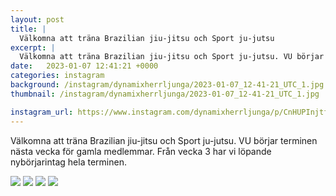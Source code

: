 ```yaml
---
layout: post
title: |
  Välkomna att träna Brazilian jiu-jitsu och Sport ju-jutsu
excerpt: |
  Välkomna att träna Brazilian jiu-jitsu och Sport ju-jutsu. VU börjar terminen nästa vecka för gamla medlemmar. Från vecka 3 har vi löpande nybörjarintag hela terminen.
date:   2023-01-07 12:41:21 +0000
categories: instagram
background: /instagram/dynamixherrljunga/2023-01-07_12-41-21_UTC_1.jpg
thumbnail: /instagram/dynamixherrljunga/2023-01-07_12-41-21_UTC_1.jpg

instagram_url: https://www.instagram.com/dynamixherrljunga/p/CnHUPInjtfW
---
```

Välkomna att träna Brazilian jiu-jitsu och Sport ju-jutsu. VU börjar terminen nästa vecka för gamla medlemmar. Från vecka 3 har vi löpande nybörjarintag hela terminen.



<img src='{{ site.baseurl }}/instagram/dynamixherrljunga/2023-01-07_12-41-21_UTC_1.jpg' class='img-fluid' />


<img src='{{ site.baseurl }}/instagram/dynamixherrljunga/2023-01-07_12-41-21_UTC_2.jpg' class='img-fluid' />


<img src='{{ site.baseurl }}/instagram/dynamixherrljunga/2023-01-07_12-41-21_UTC_3.jpg' class='img-fluid' />


<img src='{{ site.baseurl }}/instagram/dynamixherrljunga/2023-01-07_12-41-21_UTC_4.jpg' class='img-fluid' />
